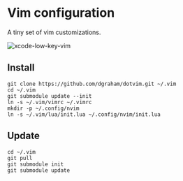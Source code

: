 # Vim configuration

A tiny set of vim customizations.

![xcode-low-key-vim](https://cloud.githubusercontent.com/assets/122102/17079594/fcf8e34e-50d1-11e6-8d4a-7648412bbcd7.png)

## Install

```
git clone https://github.com/dgraham/dotvim.git ~/.vim
cd ~/.vim
git submodule update --init
ln -s ~/.vim/vimrc ~/.vimrc
mkdir -p ~/.config/nvim
ln -s ~/.vim/lua/init.lua ~/.config/nvim/init.lua
```

## Update

```
cd ~/.vim
git pull
git submodule init
git submodule update
```
